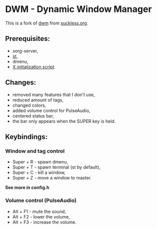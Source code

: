 # DWM - Dynamic Window Manager
This is a fork of [dwm](https://dwm.suckless.org/) from [suckless.org](https://suckless.org).

## Prerequisites:
- xorg-server,
- [st](https://github.com/jakub-swiniarski/st),
- dmenu,
- [X initialization script](https://github.com/jakub-swiniarski/xinitrc).

## Changes:
- removed many features that I don't use,
- reduced amount of tags,
- changed colors,
- added volume control for PulseAudio,
- centered status bar,
- the bar only appears when the SUPER key is held.

## Keybindings:
### Window and tag control
- Super + R - spawn dmenu,
- Super + T - spawn terminal (st by default),
- Super + C - kill a window,
- Super + Z - move a window to master.<br/>

**See more in config.h**

### Volume control (PulseAudio)
- Alt + F1 - mute the sound,
- Alt + F2 - lower the volume,
- Alt + F3 - increase the volume.
